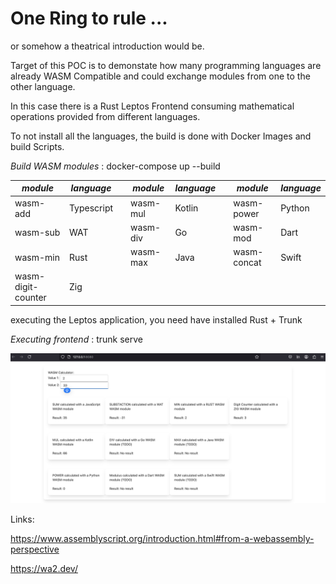 # One Ring to rule ...

or somehow a theatrical introduction would be. 

Target of this POC is to demonstate how many programming languages are already WASM Compatible and could exchange modules from one to the other language. 

In this case there is a Rust Leptos Frontend consuming mathematical operations provided from different languages. 

To not install all the languages, the build is done with Docker Images and build Scripts.

*Build WASM modules* : docker-compose up --build

| *module*           | *language* |    | *module* | *language* |    | *module*    | *language* |
|--------------------|------------|----|----------|------------|----|-------------|------------|
| wasm-add           | Typescript |    | wasm-mul | Kotlin     |    | wasm-power  | Python     | 
| wasm-sub           | WAT        |    | wasm-div | Go         |    | wasm-mod    | Dart       |
| wasm-min           | Rust       |    | wasm-max | Java       |    | wasm-concat | Swift      |
| wasm-digit-counter | Zig        |    |          |            |    |             |            |


executing the Leptos application, you need have installed Rust + Trunk

*Executing frontend* : trunk serve

![alt text](demo.png "demo")

Links:

https://www.assemblyscript.org/introduction.html#from-a-webassembly-perspective

https://wa2.dev/